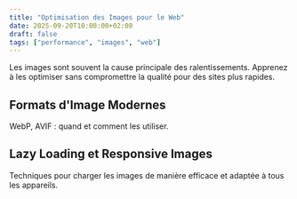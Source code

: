 ```yaml
---
title: "Optimisation des Images pour le Web"
date: 2025-09-20T10:00:00+02:00
draft: false
tags: ["performance", "images", "web"]
---
```

Les images sont souvent la cause principale des ralentissements. Apprenez à les optimiser sans compromettre la qualité pour des sites plus rapides.

## Formats d'Image Modernes
WebP, AVIF : quand et comment les utiliser.

## Lazy Loading et Responsive Images
Techniques pour charger les images de manière efficace et adaptée à tous les appareils.
